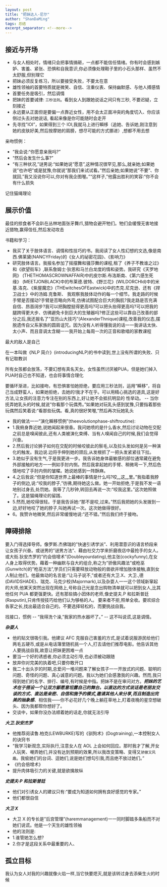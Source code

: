 ```yaml
---
layout: post
title: "把妹达人-尼尔"
author: "ShanDaMing"
tags: 总结
excerpt_separator: <!--more-->
---
```


<!--more-->

## 接近与开场
* 与女人相处时，情绪只会把事情搞砸，一点都不能信任情绪。你有时会感到嫉妒、害羞、紧张、恐惧和自我意识,你必须像处理鞋子里的小石头那样、虽然不太舒服,但别理它
* 把妹必须反复练习，所以要接受失败，不要太在意
* 雄性领袖的首要特质就是微笑、自信、注重仪表、保持幽默感、与他人搏感情
* 首要任务是吸引，然后调情
* 把妹的首要诫律: `三秒法则`。看到女人到跟她说话之间只有三秒, 不要迟疑，立刻接近
* 永远要从正面但是要偏一点靠近女性，用不会太正面冲突的角度切入、你应该侧过头去对她说话, 看起来像是你可能随时会走开
* 先寻找”IOI”，如果得到三个 IOI,我就马上进行瞬栘（追她、告诉她,刚注意到她的皮肤好美,然后按摩她的肩膀，想尽可能的方式挪进）,想都不用去想

亲吻惯例：
* “我会说:“你愿意亲我吗?”
* “然后会发生什么事?”
* “有三种状况,”谜男说:“如果她说”愿意”,这种情况很罕见,那么,就亲她;如果她说”也许吧”或是犹豫,你就说”那我们来试试看。”然后亲她;如果她说”不要”、你就回,”我又没说你可以,你对有我企图喔。”“这样子,”他露出胜利的笑容:“你不会有什么损失

记住猫绳理论

## 展示价值
最佳的掠食者不会趴在丛林地面张牙舞爪,猎物会避开牠们。牠们会缓慢无害地接近猎物,赢得信任,然后发动攻击

书籍和学习：
* 我买了关于肢体语言、调情和性技巧的书。我阅读了女人性幻想的文选,像是南西.佛莱黛(NANCYFriday)的《女人的祕密花园》、《影响力》
* 研究肢体语言。我报名参加了摇摆舞和骚莎舞的课程,租了《养子不教谁之过》和《欲望街车》,联系詹姆士·狄恩和马兰白龙度的情和姿势。我研究《天罗地网》 (THETHOMASCROWNAFFAIR)中的皮尔斯.布洛斯南、《第六感生死缘》 (MEETJONBLACK)中的布莱德.彼特、《野兰花》(WILDORCHId)中的米基.洛克、《紫屋魔恋》(THEwitchesOFEastwick)中的杰克.尼克逊、还有《捍卫战士》中的汤姆.克鲁斯、
我观察我肢体动作的每一个细节。我走路的时候手臂是否摆动?手臂是否略向外弯,仿彿试图配合巨大的胸肌?我走路是否充满自信、昂首阔步?我可以把胸膛挺得更高吗?可以把头抬得更高吗?可以把我的腿跨得更大步、仿彿避免卡到巨大的生殖器吗?修正这些可以靠自己改善的部分之后,我还报名了”亚历山大技巧”(AlexanderThnique)课程,改善我的仪态,摆脱遗传自父系家族的圆肩诅咒。因为没有人听得懂我说的话一一我讲话太快、太小声、而且音调太含糊一一我开始上每周一次的正音和歌唱的家教课程

最大的敌人是自己

在一本叫做《NLP 简介》(introducingNLP)的书中读到,世上没有所谓的失败、只有记取教训

所有女孩都会放荡，不要幻想有真名天女。女性虽然讨厌被PUA，但是她们掉入PUA时自己也不知道，也会将事情合理化

要循环渐进，比如接吻，有恐惧害怕她拒绝，要应用三秒法则，运用“瞬移”，将自己当成野蛮人，如果她拒绝，去她的!我才不在乎。可以用精心挑选的道具,这是好方法,让女孩的注意力专注在别的东西上,好让她不会抵抗明显的
性举动。 -- 当你抚弄她乳头的时候,就说”你看那个玩偶秀。”如果她对玩乳头感到犹豫,只要指着那些玩偶然后笑着说:“看那些玩偶。看,真的很好笑喔,”然后再次玩她乳头
* 我的做法一一”演化瞬移惯例”(theevolutionphase-shiftroutine):
* 1.我俯身靠近她,说她闻起来很香。我问她喷的是什么香水,然后讨论动物在交配之前总是嗅闻彼此,还有人类被演化束缚、当有人嗅闻自己的时候,我们会觉得兴奋。
* 2.然后我讨论狮子如何在交配的时候咬彼此的鬃毛,以及拉头发如何是另一种演化的触发。我边说.边将手伸到她的颈后,从发根抓了一把头发紧紧往下拉。
* 3.她似乎没有生气,于是我更进一步。我告诉她身体最敏感的部位通常藏在避免外部接触的地方一一例如手肘内恻。然后我拿起她的手臂、稍微弯一下,然后色情地咬了手肘内侧的皱櫂。她说她感到一阵酥麻。
* 4.之后我说:“但是你知道世界上最棒的事情是什么吗?咬„„这„„里。”我指着我脖子的侧边,说:“咬我的脖子,”彷彿,期待她这么做。她一开始拒绝,于是我不发一语地别过身去,处罚她。我等了几秒钟,转回去再说一次:“咬我这里。”这次她照做了。这是猫绳理论的留践、
* 5.然而,她咬得很轻。于是我告诉她:“那不是咬,过来。”然后我把她的头发拨到一边,好好地咬了她的脖子,叫她再试一次。这次她做得很好。
* 6。我赞许地微笑,然后非常缓慢地说:“还不错。”然后我们终于接吻。

## 障碍排除
要入门得选择导师。像罗斯.杰佛瑞的”快速引诱学派”、利用潜意识的语言桥段来让女孩子兴奋。或谜男的”谜男方法”、藉由社交力学来折磨夜店中最抢手的女人。或大街.狄安杰罗的”约会倍增术”(Doubleyourdating),他主张(cockyfunny),在女人身上取得优势。藉着一种幽默与自大的组合,称之为”骄傲风趣法”或枪巫(Gunwitch)的”枪巫方法”,学员们只需要释放动物般的兽欲并增加肢体接触,直到女人制止他们。他最耸动的名言是:“让马子说不,”或者还有大卫.X、大卫.,德(DAVIDSHADE)、瑞克、马克少校(Majormark),以及杂耍人一一这个领域新窜起的大师,他某天突然出现在网络上,号称自己光是念出购物清单就可以把到女人,比其他任何 PUA 都更强更快。还有那些搞小团体的老师,像史提夫.P 和拉斯普廷(Rasputin),只肯传授技巧给他们认为够格的人。 要来者不拒,照单全收。要欢综合各家之长,找出最适合自己的。不要选择轻松的，而要挑战自我。

找接口，惯例 -- “我得洗个澡,”我家的热水器坏了。”   -- 这不叫说谎,这是调情。

***杂耍人***
* 他的贴文很吸引我。他建议 AFC 克服自己害羞的方式,是试着说服游民给他们两毛五硬币,或是从电话簿里随机挑一个人,打去请他们推荐电影。他告诉其他人要挑战自我,故意让把妹更困难一点
* 要当一个好的诱惑者,你必须主动引导,也必须被动跟随
* 放弃你对完美的执着吧,只要你敢开口
* 我二十出头岁的时期,总爱问一堆问题来了解女孩子一一开放式的问题、聪明的问题、奇怪的问题、真心诚意的问题。我以为她们会感激我的兴趣。然而,我只得到她们的名字、排行、编号,有时候是中指。把妹不是在审问对方。***把妹的艺术在于搭设一个让双方鄙愿意坦露自己的舞台。以直达的方式说话是老朋友交谈的方式、直达是亲密、自信和施予的模式,邀请其他人来分享,而且制造出完美的抽象感***、相信我——你不必花好几个晚上躺茌草地上,盯着夜晚的星空想破头、因为我都帮你想好了。
* 交谈中，如果你没办法顺着她的话走,你就无法引导

***大卫.狄安杰罗***
* 他推荐阅读鲁.柏克(LEWBURKE)写的《驯狗术》(Dogtraining),一本控制女人的诀窍书
* “我学习新观念,实际执行,注意女人在 AOL 上会如何回应。那时我才了解,开女人玩笑、嘲弄她们,并没有达到预期的效果,所以我改变策略、变得又`骄傲又风趣`。我偷她们的台词、逗她们,说是她们想勾引我,而且绝不放过她们。”
* 《约会倍增术》
* 提升肉体吸引力的关键,就是欲擒故纵

***史提夫·P 和拉斯普廷***
* 他们对引诱女人的建议只有:“要成为知道如何拥有良好感觉的专家。”
* 他们都很自信

***大卫 X***
* 大卫 X 的专长是”后宫管理”(haremmanagement)一一同时脚踏多条船而不对她们说谎。他是一个天生的雄性领袖
* 他的法则是:
* 1.谁管她怎么想?
* 2.你才是这段关系中最重要的人、

## 孤立目标
我认为女人对我的兴趣就像火焰一样,当它快要熄灭,就是该转过身去添柴生火的时候
